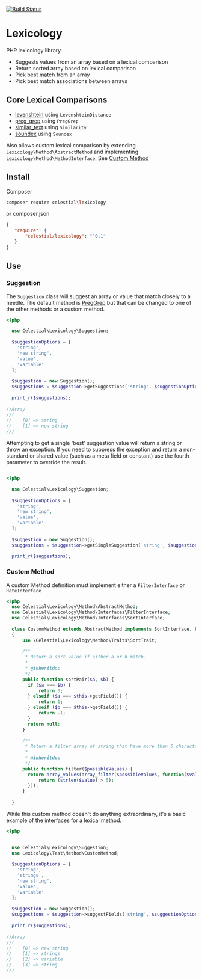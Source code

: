 [![Build Status](https://travis-ci.org/Celest/lexicology.svg?branch=master)](https://travis-ci.org/Celest/lexicology)

# Lexicology

PHP lexicology library.

- Suggests values from an array based on a lexical comparison
- Return sorted array based on lexical comparison
- Pick best match from an array
- Pick best match associations between arrays

## Core Lexical Comparisons

- [levenshtein](http://php.net/manual/en/function.levenshtein.php) using `LevenshteinDistance`
- [preg_grep](http://php.net/manual/en/function.preg_grep.php) using `PregGrep`
- [similar_text](http://php.net/manual/en/function.similar_text.php) using `Similarity`
- [soundex](http://php.net/manual/en/function.sounded.php) using `Soundex`

Also allows custom lexical comparison by extending `Lexicology\Method\AbstractMethod` and implementing `Lexicology\Method\MethodInterface`. See [Custom Method](#custom-method)

## Install

Composer
```bash
composer require celestial\lexicology
```

or composer.json
```json
{
   "require": {
       "celestial/lexicology": "^0.1"
   }
}

```


## Use

### Suggestion
The `Suggestion` class will suggest an array or value that match closely to a needle.
The default method is [PregGrep](#PregGrep) but that can be changed to one of the other methods or a custom method.
```php
<?php

  use Celestial\Lexicology\Suggestion;
  
  $suggestionOptions = [
    'string',  
    'new string',  
    'value',  
    'variable'  
  ];
  
  $suggestion = new Suggestion();
  $suggestions = $suggestion->getSuggestions('string', $suggestionOptions);
  
  print_r($suggestions);
  
//Array
//(
//    [0] => string
//    [1] => new string
//)
```

Attempting to get a single 'best' suggestion value will return a string or throw an exception. If you need to suppress the exception and return a non-standard or shared value (such as a meta field or constant) use the fourth parameter to override the result.
```php

<?php

  use Celestial\Lexicology\Suggestion;
  
  $suggestionOptions = [
    'string',  
    'new string',  
    'value',  
    'variable'  
  ];
  
  $suggestion = new Suggestion();
  $suggestions = $suggestion->getSingleSuggestion('string', $suggestionOptions);
  
  print_r($suggestions);
``` 

### Custom Method
A custom Method definition must implement either a `FilterInterface` or `RateInterface`

```php
<?php
  use Celestial\Lexicology\Method\AbstractMethod;
  use Celestial\Lexicology\Method\Interfaces\FilterInterface;
  use Celestial\Lexicology\Method\Interfaces\SortInterface;
  
  class CustomMethod extends AbstractMethod implements SortInterface, FilterInterface
  {
      use \Celestial\Lexicology\Method\Traits\SortTrait;
      
      /**
       * Return a sort value if either a or b match.
       * 
       * @inheritdoc 
       */
      public function sortPair($a, $b) {
        if ($a === $b) {
            return 0;
        } elseif ($a === $this->getField()) {
            return 1;
        } elseif ($b === $this->getField()) {
            return -1;
        }
        return null;
      }
      
      /**
       * Return a filter array of string that have more than 5 characters
       * 
       * @inheritdoc
       */
      public function filter($possibleValues) {
        return array_values(array_filter($possibleValues, function($value){
            return (strlen($value) > 5);
        }));
      }
  
  }
```

While this custom method doesn't do anything extraordinary, it's a basic example of the interfaces for a lexical method.

```php
<?php


  use Celestial\Lexicology\Suggestion;
  use Lexicology\Test\Method\CustomMethod;
  
  $suggestionOptions = [
    'string',  
    'strings',  
    'new string',  
    'value',  
    'variable'  
  ];
  
  $suggestion = new Suggestion();
  $suggestions = $suggestion->suggestFields('string', $suggestionOptions, CustomMethod::class);
  
  print_r($suggestions);
  
//Array
//(
//    [0] => new string
//    [1] => strings
//    [2] => variable
//    [3] => string
//)
```